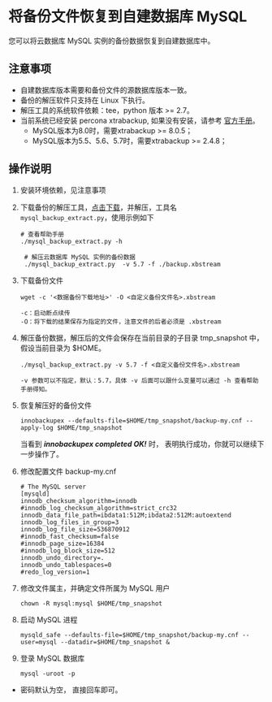 # 将备份文件恢复到自建数据库 MySQL

您可以将云数据库 MySQL 实例的备份数据恢复到自建数据库中。

## 注意事项
* 自建数据库版本需要和备份文件的源数据库版本一致。
* 备份的解压软件只支持在 Linux 下执行。
* 解压工具的系统软件依赖：tee，python 版本 >= 2.7。
* 当前系统已经安装 percona xtrabackup, 如果没有安装，请参考 [官方手册](https://www.percona.com/doc/percona-xtrabackup/2.4/index.html)。
   * MySQL版本为8.0时，需要xtrabackup >= 8.0.5；
   * MySQL版本为5.5、5.6、5.7时，需要xtrabackup >= 2.4.8；

## 操作说明
1. 安装环境依赖，见注意事项
2. 下载备份的解压工具，[点击下载](http://jddb-common-public.oss.cn-north-1.jcloudcs.com/general_mysql_backup_extract_tool.zip)，并解压，工具名 `mysql_backup_extract.py`，使用示例如下
    
    ```
    # 查看帮助手册
    ./mysql_backup_extract.py -h
     
     # 解压云数据库 MySQL 实例的备份数据
     ./mysql_backup_extract.py  -v 5.7 -f ./backup.xbstream
    ```
3. 下载备份文件

    ```
    wget -c '<数据备份下载地址>' -O <自定义备份文件名>.xbstream

    -c：启动断点续传
    -O：将下载的结果保存为指定的文件，注意文件的后者必须是 .xbstream
    ```

4. 解压备份数据，解压后的文件会保存在当前目录的子目录 tmp_snapshot 中，假设当前目录为 $HOME。

    ```
    ./mysql_backup_extract.py -v 5.7 -f <自定义备份文件名>.xbstream
    
    -v 参数可以不指定，默认：5.7，具体 -v 后面可以跟什么变量可以通过 -h 查看帮助手册得知。
    ```

5. 恢复解压好的备份文件

    ```
    innobackupex --defaults-file=$HOME/tmp_snapshot/backup-my.cnf --apply-log $HOME/tmp_snapshot
    ``` 
    当看到 ***innobackupex completed OK!*** 时， 表明执行成功，你就可以继续下一步操作了。

6. 修改配置文件 backup-my.cnf

    ```
    # The MySQL server
    [mysqld]
    innodb_checksum_algorithm=innodb
    #innodb_log_checksum_algorithm=strict_crc32
    innodb_data_file_path=ibdata1:512M;ibdata2:512M:autoextend
    innodb_log_files_in_group=3
    innodb_log_file_size=536870912
    #innodb_fast_checksum=false
    #innodb_page_size=16384
    #innodb_log_block_size=512
    innodb_undo_directory=.
    innodb_undo_tablespaces=0
    #redo_log_version=1
    ```

7. 修改文件属主，并确定文件所属为 MySQL 用户

    ```
    chown -R mysql:mysql $HOME/tmp_snapshot
    ```

8. 启动 MySQL 进程

    ```
    mysqld_safe --defaults-file=$HOME/tmp_snapshot/backup-my.cnf --user=mysql --datadir=$HOME/tmp_snapshot &
    ```

9. 登录 MySQL 数据库

    ```
    mysql -uroot -p
    ```

* 密码默认为空， 直接回车即可。
